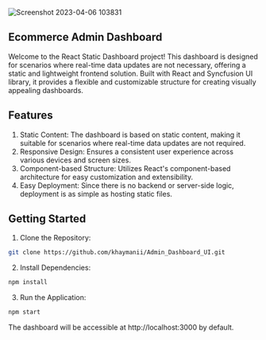 ![Screenshot 2023-04-06 103831](https://user-images.githubusercontent.com/116851212/230338778-94c5ef1d-fdcb-40de-932c-d06ca5470c07.png)

## Ecommerce Admin Dashboard

Welcome to the React Static Dashboard project! This dashboard is designed for scenarios where real-time data updates are not necessary, offering a static and lightweight frontend solution. Built with React and Syncfusion UI library, it provides a flexible and customizable structure for creating visually appealing dashboards.

## Features

1. Static Content: The dashboard is based on static content, making it suitable for scenarios where real-time data updates are not required.
2. Responsive Design: Ensures a consistent user experience across various devices and screen sizes.
3. Component-based Structure: Utilizes React's component-based architecture for easy customization and extensibility.
4. Easy Deployment: Since there is no backend or server-side logic, deployment is as simple as hosting static files.

## Getting Started

1. Clone the Repository:
```bash
git clone https://github.com/khaymanii/Admin_Dashboard_UI.git
```
2. Install Dependencies:
```bash
npm install
```
3. Run the Application:
```bash
npm start
```
The dashboard will be accessible at http://localhost:3000 by default.


